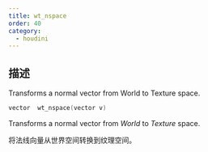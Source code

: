 ```yaml
---
title: wt_nspace
order: 40
category:
  - houdini
---
```

    
## 描述

Transforms a normal vector from World to Texture space.

```c
vector  wt_nspace(vector v)
```

Transforms a normal vector from _World_ to _Texture_ space.

将法线向量从世界空间转换到纹理空间。

